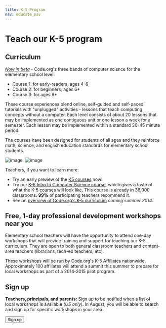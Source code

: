 ```yaml
---
title: K-5 Program
nav: educate_nav
---
```

# Teach our K-5 program

## Curriculum
*[Now in beta](http://learn.code.org/beta)* - Code.org's three bands of computer science for the elementary school level:

- Course 1: for early-readers, ages 4-6
- Course 2: for beginners, ages 6+
- Course 3: for ages 6+

These course experiences blend online, self-guided and self-paced tutorials with "unplugged" activities - lessons that teach computing concepts without a computer. Each level consists of about 20 lessons that may be implemented as one contiguous unit or one lesson a week for a semester. Each lesson may be implemented within a standard 30-45 minute period. 

The courses have been designed for students of all ages and they reinforce math, science, and english education standards for elementary school students.

![image](/images/fit-450/k53.png)&nbsp; ![image](/images/fit-300/k52.png) 

Teachers, if you want to learn more: 

- Try an early preview of the [K5 courses](http://learn.code.org/beta) now!
- Try our [K-8 Intro to Computer Science course](http://learn.code.org), which gives a taste of what the K-5 courses will look like. This course is already in 36,000 classrooms. **99%** of participating teachers recommend it.
- See an [overview of Code.org's K-5 curriculum](https://docs.google.com/document/d/1VBgpBodJgIouJejMoijXFV0BbAHVUqSeN_ZJAR-HEP8/pub) *coming summer 2014.*

## Free, 1-day professional development workshops near you
Elementary school teachers will have the opportunity to attend one-day workshops that will provide training and support for teaching our K-5 curriculum. They are open to both general classroom teachers and content-area teachers (librarians, tech-ed teachers, etc). 

These workshops will be run by Code.org's K-5 Affiliates nationwide. Approximately 100 affiliates will attend a summit this summer to prepare for local workshops as part of a 2014-2015 pilot program. 

## Sign up
**Teachers, principals, and parents:** Sign up to be notified when a list of local workshops is available *(US only)*. In August, you will be able to search and sign up for specific workshops in your area.

[<button>Sign up</button>](https://docs.google.com/a/code.org/forms/d/1QoWzKV5n2Fxx-W90LmmMWxY7qndMo1IE0QWZcxY9OTI/viewform)<br />

